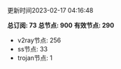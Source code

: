 更新时间2023-02-17 04:16:48

**总订阅: 73**
**总节点: 900**
**有效节点: 290**
- v2ray节点: 256
- ss节点: 33
- trojan节点: 1
